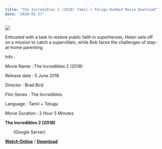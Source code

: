 ```yaml
---
title: "The Incredibles 2 (2018) Tamil + Telugu Dubbed Movie Download"
date: "2020-01-17"
---
```


[![](https://1.bp.blogspot.com/-pX9hBlUqdRg/XiG6wFQYv1I/AAAAAAAAAek/nPxMn_3C_sQqgNIJKWQ4VTn06DbhCjTOgCLcBGAsYHQ/s320/incredibles-2-banner-600x300.jpg)](https://1.bp.blogspot.com/-pX9hBlUqdRg/XiG6wFQYv1I/AAAAAAAAAek/nPxMn_3C_sQqgNIJKWQ4VTn06DbhCjTOgCLcBGAsYHQ/s1600/incredibles-2-banner-600x300.jpg)

Entrusted with a task to restore public faith in superheroes, Helen sets off on a mission to catch a supervillain, while Bob faces the challenges of stay-at-home parenting.

  

  

Info :

  

Movie Name : The Incredibles 2 (2018)

Release date : 5 June 2018

Director : Brad Bird

Flim Series : The Incredibles

Language : Tamil + Telugu

Movie Duration : 2 Hour 5 Minutes

  

**The Incredibles 2 (2018)**

       (Google Server)

**[Watch Online](https://gplinks.in/ANwvoYF)** / **[Download](https://gplinks.in/ANwvoYF)**
